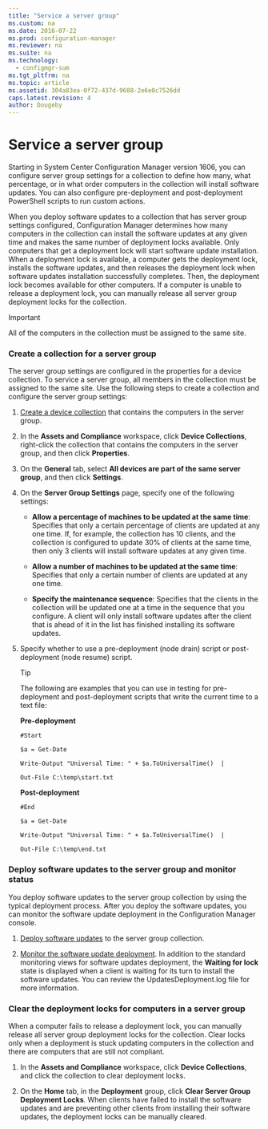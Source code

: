 ```yaml
---
title: "Service a server group"
ms.custom: na
ms.date: 2016-07-22
ms.prod: configuration-manager
ms.reviewer: na
ms.suite: na
ms.technology: 
  - configmgr-sum
ms.tgt_pltfrm: na
ms.topic: article
ms.assetid: 304a83ea-0f72-437d-9688-2e6e0c7526dd
caps.latest.revision: 4
author: Dougeby
---
```

# Service a server group
Starting in System Center Configuration Manager version 1606, you can configure server group settings for a collection to define how many, what percentage, or in what order computers in the collection will install software updates. You can also configure pre-deployment and post-deployment PowerShell scripts to run custom actions. 

When you deploy software updates to a collection that has server group settings configured, Configuration Manager determines how many computers in the collection can install the software updates at any given time and makes the same number of deployment locks available. Only computers that get a deployment lock will start software update installation. When a deployment lock is available, a computer gets the deployment lock, installs the software updates, and then releases the deployment lock when software updates installation successfully completes. Then, the deployment lock becomes available for other computers. If a computer is unable to release a deployment lock, you can manually release all server group deployment locks for the collection.

>[!IMPORTANT]
>All of the computers in the collection must be assigned to the same site. 

### Create a collection for a server group  
The server group settings are configured in the properties for a device collection. To service a server group, all members in the collection must be assigned to the same site. Use the following steps to create a collection and configure the server group settings: 
1.  [Create a device collection](https://technet.microsoft.com/library/gg712295.aspx) that contains the computers in the server group.  
  
2.  In the **Assets and Compliance** workspace, click **Device Collections**, right-click the collection that contains the computers in the server group, and then click **Properties**.  
  
3.  On the **General** tab, select **All devices are part of the same server group**, and then click **Settings**.  
  
4.  On the **Server Group Settings** page, specify one of the following settings:  
  
    -   **Allow a percentage of machines to be updated at the same time**: Specifies that only a certain percentage of clients are updated at any one time. If, for example, the collection has 10 clients, and the collection is configured to update 30% of clients at the same time, then only 3 clients will install software updates at any given time.  
  
    -   **Allow a number of machines to be updated at the same time**: Specifies that only a certain number of clients are updated at any one time.  
  
    -   **Specify the maintenance sequence**: Specifies that the clients in the collection will be updated one at a time in the sequence that you configure. A client will only install software updates after the client that is ahead of it in the list has finished installing its software updates.  
  
5.  Specify whether to use a pre-deployment (node drain) script or post-deployment (node resume) script.  
  
    > [!TIP]  
    >The following are examples that you can use in testing for pre-deployment and post-deployment scripts that write the current time to a text file:  
    >   
    >  **Pre-deployment**  
    >   
    >  `#Start`  
    >   
    >  `$a = Get-Date`  
    >   
    >  `Write-Output "Universal Time: " + $a.ToUniversalTime()  |`  
    >   
    >  `Out-File C:\temp\start.txt`  
    >   
    >  **Post-deployment**  
    >   
    >  `#End`  
    >   
    >  `$a = Get-Date`  
    >   
    >  `Write-Output "Universal Time: " + $a.ToUniversalTime()  |`  
    >   
    >  `Out-File C:\temp\end.txt`  
  
### Deploy software updates to the server group and monitor status  
You deploy software updates to the server group collection by using the typical deployment process. After you deploy the software updates, you can monitor the software update deployment in the Configuration Manager console.
1.  [Deploy software updates](https://technet.microsoft.com/library/gg712304.aspx) to the server group collection.   
  
2.  [Monitor the software update deployment](https://technet.microsoft.com/library/gg712304.aspx). In addition to the standard monitoring views for software updates deployment, the **Waiting for lock** state is displayed when a client is waiting for its turn to install the software updates. You can review the UpdatesDeployment.log file for more information.
  
  
### Clear the deployment locks for computers in a server group  
When a computer fails to release a deployment lock, you can manually release all server group deployment locks for the collection. Clear locks only when a deployment is stuck updating computers in the collection and there are computers that are still not compliant.  
1.  In the **Assets and Compliance** workspace, click **Device Collections**, and click the collection to clear deployment locks.  
  
2.  On the **Home** tab, in the **Deployment** group, click **Clear Server Group Deployment Locks**. When clients have failed to install the software updates and are preventing other clients from installing their software updates, the deployment locks can be manually cleared.  